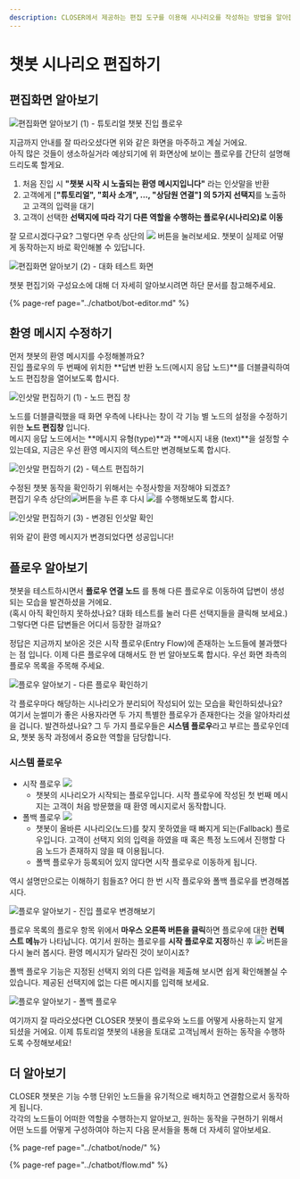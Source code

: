 ```yaml
---
description: CLOSER에서 제공하는 편집 도구를 이용해 시나리오를 작성하는 방법을 알아봅니다.
---
```


# 챗봇 시나리오 편집하기

## 편집화면 알아보기

![&#xD3B8;&#xC9D1;&#xD654;&#xBA74; &#xC54C;&#xC544;&#xBCF4;&#xAE30; \(1\) - &#xD29C;&#xD1A0;&#xB9AC;&#xC5BC; &#xCC57;&#xBD07; &#xC9C4;&#xC785; &#xD50C;&#xB85C;&#xC6B0;](../../.gitbook/assets/image%20%284%29.png)

지금까지 안내를 잘 따라오셨다면 위와 같은 화면을 마주하고 계실 거에요.   
아직 많은 것들이 생소하실거라 예상되기에 위 화면상에 보이는 플로우를 간단히 설명해드리도록 할게요. 

1. 처음 진입 시 **"챗봇 시작 시 노출되는 환영 메시지입니다"** 라는 인삿말을 반환
2. 고객에게 \[**"튜토리얼", "회사 소개", ..., "상담원 연결"\] 의 5가지 선택지**를 노출하고 고객의 입력을 대기
3. 고객이 선택한 **선택지에 따라 각기 다른 역할을 수행하는 플로우\(시나리오\)로 이동** 

잘 모르시겠다구요? 그렇다면 우측 상단의 ![](../../.gitbook/assets/image%20%285%29.png) 버튼을 눌러보세요. 챗봇이 실제로 어떻게 동작하는지 바로 확인해볼 수 있답니다.

![&#xD3B8;&#xC9D1;&#xD654;&#xBA74; &#xC54C;&#xC544;&#xBCF4;&#xAE30; \(2\) - &#xB300;&#xD654; &#xD14C;&#xC2A4;&#xD2B8; &#xD654;&#xBA74;](../../.gitbook/assets/image%20%2839%29.png)

챗봇 편집기와 구성요소에 대해 더 자세히 알아보시려면 하단 문서를 참고해주세요.

{% page-ref page="../chatbot/bot-editor.md" %}

## 환영 메시지 수정하기

먼저 챗봇의 환영 메시지를 수정해볼까요?   
진입 플로우의 두 번째에 위치한 **답변 반환 노드\(메시지 응답 노드\)**를 더블클릭하여 노드 편집창을 열어보도록 합시다.

![&#xC778;&#xC0BF;&#xB9D0; &#xD3B8;&#xC9D1;&#xD558;&#xAE30; \(1\) - &#xB178;&#xB4DC; &#xD3B8;&#xC9D1; &#xCC3D;](../../.gitbook/assets/jan-31-2019-14-28-57.gif)

노드를 더블클릭했을 때 화면 우측에 나타나는 창이 각 기능 별 노드의 설정을 수정하기 위한 **노드 편집창** 입니다.  
메시지 응답 노드에서는 **메시지 유형\(type\)**과 **메시지 내용 \(text\)**을 설정할 수 있는데요, 지금은 우선 환영 메시지의 텍스트만 변경해보도록 합시다.

![&#xC778;&#xC0BF;&#xB9D0; &#xD3B8;&#xC9D1;&#xD558;&#xAE30; \(2\) - &#xD14D;&#xC2A4;&#xD2B8; &#xD3B8;&#xC9D1;&#xD558;&#xAE30;](../../.gitbook/assets/jan-31-2019-14-40-42.gif)

수정된 챗봇 동작을 확인하기 위해서는 수정사항을 저장해야 되겠죠?   
편집기 우측 상단의![](../../.gitbook/assets/save.png)버튼을 누른 후 다시 ![](../../.gitbook/assets/image%20%285%29.png)를 수행해보도록 합시다. 

![&#xC778;&#xC0BF;&#xB9D0; &#xD3B8;&#xC9D1;&#xD558;&#xAE30; \(3\) - &#xBCC0;&#xACBD;&#xB41C; &#xC778;&#xC0BF;&#xB9D0; &#xD655;&#xC778;](../../.gitbook/assets/image%20%2822%29.png)

위와 같이 환영 메시지가 변경되었다면 성공입니다!

## 플로우 알아보기

챗봇을 테스트하시면서 **플로우 연결 노드** 를 통해 다른 플로우로 이동하여 답변이 생성되는 모습을 발견하셨을 거에요.   
\(혹시 아직 확인하지 못하셨나요? 대화 테스트를 눌러 다른 선택지들을 클릭해 보세요.\) 그렇다면 다른 답변들은 어디서 등장한 걸까요?

정답은 지금까지 보아온 것은 시작 플로우\(Entry Flow\)에 존재하는 노드들에 불과했다는 점 입니다. 이제 다른 플로우에 대해서도 한 번 알아보도록 합시다. 우선 화면 좌측의 플로우 목록을 주목해 주세요.

![&#xD50C;&#xB85C;&#xC6B0; &#xC54C;&#xC544;&#xBCF4;&#xAE30; - &#xB2E4;&#xB978; &#xD50C;&#xB85C;&#xC6B0; &#xD655;&#xC778;&#xD558;&#xAE30;](../../.gitbook/assets/flowlist.gif)

각 플로우마다 해당하는 시나리오가 분리되어 작성되어 있는 모습을 확인하되셨나요?   
여기서 눈썰미가 좋은 사용자라면 두 가지 특별한 플로우가 존재한다는 것을 알아차리셨을 겁니다. 발견하셨나요? 그 두 가지 플로우들은 **시스템 플로우**라고 부르는 플로우인데요, 챗봇 동작 과정에서 중요한 역할을 담당합니다.

### 시스템 플로우

* 시작 플로우 ![](../../.gitbook/assets/entry-flow.png) 
  * 챗봇의 시나리오가 시작되는 플로우입니다. 시작 플로우에 작성된 첫 번째 메시지는 고객이 처음 방문했을 때 환영 메시지로서 동작합니다. 
* 폴백 플로우 ![](../../.gitbook/assets/fallback-flow.png) 
  * 챗봇이 올바른 시나리오\(노드\)를 찾지 못하였을 때 빠지게 되는\(Fallback\) 플로우입니다. 고객이 선택지 외의 입력을 하였을 때 혹은 특정 노드에서 진행할 다음 노드가 존재하지 않을 때 이용됩니다.
  * 폴백 플로우가 등록되어 있지 않다면 시작 플로우로 이동하게 됩니다.

역시 설명만으로는 이해하기 힘들죠? 어디 한 번 시작 플로우와 폴백 플로우를 변경해봅시다.

![&#xD50C;&#xB85C;&#xC6B0; &#xC54C;&#xC544;&#xBCF4;&#xAE30; - &#xC9C4;&#xC785; &#xD50C;&#xB85C;&#xC6B0; &#xBCC0;&#xACBD;&#xD574;&#xBCF4;&#xAE30;](../../.gitbook/assets/test-entry-flow-change.gif)

플로우 목록의 플로우 항목 위에서 **마우스 오른쪽 버튼을 클릭**하면 플로우에 대한 **컨텍스트 메뉴**가 나타납니다. 여기서 원하는 플로우를 **시작 플로우로 지정**하신 후 ![](../../.gitbook/assets/image%20%285%29.png) 버튼을 다시 눌러 봅시다. 환영 메시지가 달라진 것이 보이시죠?

폴백 플로우 기능은 지정된 선택지 외의 다른 입력을 제출해 보시면 쉽게 확인해볼실 수 있습니다. 제공된 선택지에 없는 다른 메시지를 입력해 보세요.

![&#xD50C;&#xB85C;&#xC6B0; &#xC54C;&#xC544;&#xBCF4;&#xAE30; - &#xD3F4;&#xBC31; &#xD50C;&#xB85C;&#xC6B0;](../../.gitbook/assets/flow-editor-fallback-flow.gif)

여기까지 잘 따라오셨다면 CLOSER 챗봇이 플로우와 노드를 어떻게 사용하는지 알게 되셨을 거에요. 이제 튜토리얼 챗봇의 내용을 토대로 고객님께서 원하는 동작을 수행하도록 수정해보세요!

## 더 알아보기

CLOSER 챗봇은 기능 수행 단위인 노드들을 유기적으로 배치하고 연결함으로서 동작하게 됩니다.   
각각의 노드들이 어떠한 역할을 수행하는지 알아보고, 원하는 동작을 구현하기 위해서 어떤 노드를 어떻게 구성하여야 하는지 다음 문서들을 통해 더 자세히 알아보세요.

{% page-ref page="../chatbot/node/" %}

{% page-ref page="../chatbot/flow.md" %}

